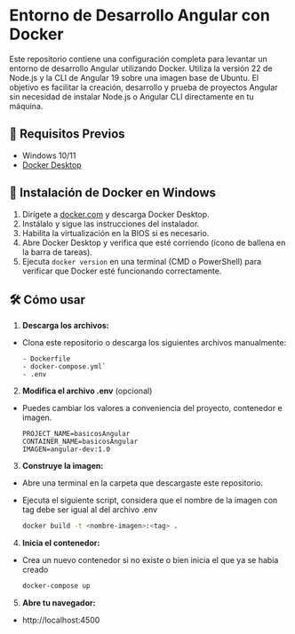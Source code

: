 # Entorno de Desarrollo Angular con Docker

Este repositorio contiene una configuración completa para levantar un entorno de desarrollo Angular utilizando Docker. Utiliza la versión 22 de Node.js y la CLI de Angular 19 sobre una imagen base de Ubuntu. El objetivo es facilitar la creación, desarrollo y prueba de proyectos Angular sin necesidad de instalar Node.js o Angular CLI directamente en tu máquina.


## 🧰 Requisitos Previos

- Windows 10/11
- [Docker Desktop](https://www.docker.com/products/docker-desktop/)
  

## 🐳 Instalación de Docker en Windows

1. Dirígete a [docker.com](https://www.docker.com/products/docker-desktop/) y descarga Docker Desktop.
2. Instálalo y sigue las instrucciones del instalador.
3. Habilita la virtualización en la BIOS si es necesario.
4. Abre Docker Desktop y verifica que esté corriendo (ícono de ballena en la barra de tareas).
5. Ejecuta `docker version` en una terminal (CMD o PowerShell) para verificar que Docker esté funcionando correctamente.
   

## 🛠 Cómo usar
1. **Descarga los archivos:**
- Clona este repositorio o descarga los siguientes archivos manualmente:
  
  ```text
  - Dockerfile  
  - docker-compose.yml` 
  - .env
  ```
2. **Modifica el archivo .env** (opcional)
- Puedes cambiar los valores a conveniencia del proyecto, contenedor e imagen.
  
  ```env
  PROJECT_NAME=basicosAngular
  CONTAINER_NAME=basicosAngular
  IMAGEN=angular-dev:1.0
  ```
3. **Construye la imagen:**
- Abre una terminal en la carpeta que descargaste este repositorio.
- Ejecuta el siguiente script, considera que el nombre de la imagen con tag debe ser igual al del archivo .env
  
  ```bash
  docker build -t <nombre-imagen>:<tag> .
  ```
4. **Inicia el contenedor:**
- Crea un nuevo contenedor si no existe o bien inicia el que ya se habia creado
  
  ```bash
  docker-compose up
  ```
5. **Abre tu navegador:**
- http://localhost:4500
